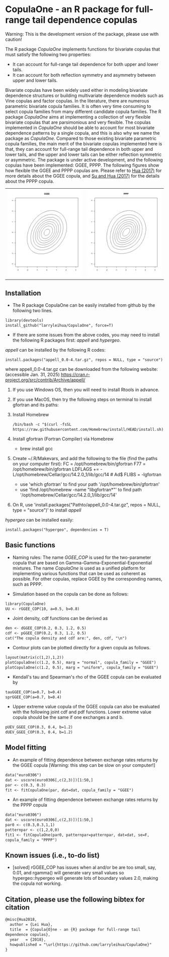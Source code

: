 # CopulaOne - an R package for full-range tail dependence copulas

Warning: This is the development version of the package, please use with caution!

The R package *CopulaOne* implements functions for bivariate copulas that must satisfy the following two properties:
* It can account for full-range tail dependence for both upper and lower tails.
* It can account for both reflection symmetry and asymmetry between upper and lower tails.

Bivariate copulas have been widely used either in modeling bivariate dependence structures or building multivariate dependence models such as Vine copulas and factor copulas. In the literature, there are numerous parametric bivariate copula families. It is often very time consuming to select copula families from many different candidate copula families. The R package *CopulaOne* aims at implementing a collection of very flexible bivariate copulas that are parsimonious and very flexible. The copulas implemented in *CopulaOne* should be able to account for most bivariate dependence patterns by a single copula, and this is also why we name the package as *CopulaOne*. Compared to those existing bivariate parametric copula families, the main merit of the bivariate copulas implemented here is that, they can account for full-range tail dependence in both upper and lower tails, and the upper and lower tails can be either reflection symmetric or asymmetric.
The package is under active development, and the following copulas have been implemented: GGEE, PPPP. The following figures show how flexible the GGEE and PPPP copulas are. Please refer to [Hua (2017)](https://doi.org/10.1016/j.insmatheco.2017.01.003) for more details about the GGEE copula, and [Su and Hua (2017)](https://doi.org/10.1016/j.insmatheco.2017.08.009) for the details about the PPPP copula.

|                           |                           | 
| ------------------------- | ------------------------- |
| <img src="https://github.com/larryleihua/CopulaOne/blob/master/data/GGEE.gif" width="250" height="280" />  |  <img src="https://github.com/larryleihua/CopulaOne/blob/master/data/PPPP.gif" width="250" height="280" /> |

## Installation
- The R package CopulaOne can be easily installed from github by the following two lines.
```{r, eval=FALSE}
library(devtools)
install_github("larryleihua/CopulaOne", force=T)
```
- If there are some issues from the above codes, you may need to install the following R packages first: _appell_ and _hypergeo_.

_appell_ can be installed by the following R codes:
```{r, eval=FALSE}
install.packages("appell_0.0-4.tar.gz", repos = NULL, type = "source")
```
where appell_0.0-4.tar.gz can be downloaded from the following website: (accessible Jan. 31, 2025)
https://cran.r-project.org/src/contrib/Archive/appell/

1. If you use Windows OS, then you will need to install Rtools in advance.
   
1. If you use MacOS, then try the following steps on terminal to install gfortran and its paths:
  1. Install Homebrew
     ```
     /bin/bash -c "$(curl -fsSL https://raw.githubusercontent.com/Homebrew/install/HEAD/install.sh)"
     ```
  3. Install gfortran (Fortran Compiler) via Homebrew
     - brew install gcc
  4. Create ~/.R/Makevars, and add the following to the file (find the paths on your computer first):
     FC = /opt/homebrew/bin/gfortran
     F77 = /opt/homebrew/bin/gfortran
     LDFLAGS += -L/opt/homebrew/Cellar/gcc/14.2.0_1/lib/gcc/14  # Ad$
     FLIBS = -lgfortran

     - use 'which gfortran' to find your path '/opt/homebrew/bin/gfortran'
     - use 'find /opt/homebrew -name "libgfortran*"' to find path '/opt/homebrew/Cellar/gcc/14.2.0_1/lib/gcc/14'
  5. On R, use 'install.packages("Pathto/appell_0.0-4.tar.gz", repos = NULL, type = "source")' to install _appell_

_hypergeo_ can be installed easily:
```{r, eval=FALSE}
install.packages("hypergeo", dependencies = T)
```

## Basic functions
- Naming rules: The name *GGEE_COP* is used for the two-parameter copula that are based on Gamma-Gamma-Exponential-Exponential mixtures. The name *CopulaOne* is used as a unified platform for implementing various functions that can be used as coherent as possible. For other copulas, replace GGEE by the corresponding names, such as PPPP.

- Simulation based on the copula can be done as follows:
```{r}
library(CopulaOne)
UU <- rGGEE_COP(10, a=0.5, b=0.8)
```

- Joint density, cdf functions can be derived as
```{r}
den <- dGGEE_COP(0.2, 0.3, 1.2, 0.5)
cdf <- pGGEE_COP(0.2, 0.3, 1.2, 0.5)
cat("The copula density and cdf are:", den, cdf, "\n")
```

- Contour plots can be plotted directly for a given copula as follows.
```{r fig.width=11, fig.height=6}
layout(matrix(c(1,2),1,2))
plotCopulaOne(c(1.2, 0.5), marg = "normal", copula_family = "GGEE")
plotCopulaOne(c(1.2, 0.5), marg = "uniform", copula_family = "GGEE")
```

- Kendall's tau and Spearman's rho of the GGEE copula can be evaluated by
```{r}
tauGGEE_COP(a=0.7, b=0.4)
sprGGEE_COP(a=0.7, b=0.4)
```

- Upper extreme value copula of the GGEE copula can also be evaluated with the following joint cdf and pdf functions. Lower extreme value copula should be the same if one exchanges a and b.
```{r}
pUEV_GGEE_COP(0.3, 0.4, b=1.2)
dUEV_GGEE_COP(0.3, 0.4, b=1.2)
```

## Model fitting
- An example of fitting dependence between exchange rates returns by the GGEE copula [Warning: this step can be slow on your computer!]
```{r}
data("euro0306")
dat <- uscore(euro0306[,c(2,3)])[1:50,]
par <- c(0.3, 0.3)
fit <- fitCopulaOne(par, dat=dat, copula_family = "GGEE")
```
- An example of fitting dependence between exchange rates returns by the PPPP copula 
```{r}
data("euro0306")
dat <- uscore(euro0306[,c(2,3)])[1:50,]
par0 <- c(0.3,0.3,1,1)
patternpar <- c(1,2,0,0)
fit1 <- fitCopulaOne(par0, patternpar=patternpar, dat=dat, se=F, copula_family = "PPPP")
```

## Known issues (i.e., to-do list)
- [solved] rGGEE_COP has issues when al and/or be are too small, say, 0.01, and rgamma() will generate vary small values so hypergeo::hypergeo will generate lots of boundary values 2.0, making the copula not working.


## Citation, please use the following bibtex for citation

```
@misc{Hua2018,
  author = {Lei Hua},
  title  = {Copula{O}ne - an {R} package for full-range tail dependence copulas},
  year   = {2018},
  howpublished = "\url{https://github.com/larryleihua/CopulaOne}"
}
```

